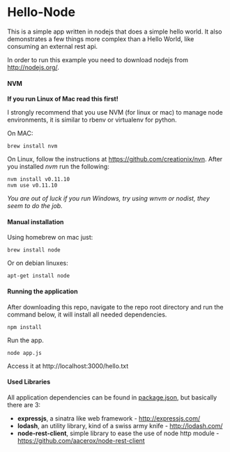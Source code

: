 Hello-Node
==========

This is a simple app written in nodejs that does a simple hello world. It also demonstrates a few things more complex than a Hello World, like consuming an external rest api.

In order to run this example you need to download nodejs from http://nodejs.org/.

#### NVM

**If you run Linux of Mac read this first!**

I strongly recommend that you use NVM (for linux or mac) to manage node environments, it is similar to rbenv or virtualenv for python.

On MAC:

    brew install nvm
    
On Linux, follow the instructions at https://github.com/creationix/nvn.
After you installed *nvm* run the following:

    nvm install v0.11.10
    nvm use v0.11.10

*You are out of luck if you run Windows, try using wnvm or nodist, they seem to do the job.*

#### Manual installation

Using homebrew on mac just:

    brew install node

Or on debian linuxes:

    apt-get install node

#### Running the application

After downloading this repo, navigate to the repo root directory and run the command below, it will install all needed dependencies.

    npm install

Run the app.    

    node app.js
    
Access it at http://localhost:3000/hello.txt

#### Used Libraries

All application dependencies can be found in [package.json](package.json), but basically there are 3:
- **expressjs**, a sinatra like web framework - http://expressjs.com/
- **lodash**, an utility library, kind of a swiss army knife - http://lodash.com/
- **node-rest-client**, simple library to ease the use of node http module - https://github.com/aacerox/node-rest-client

